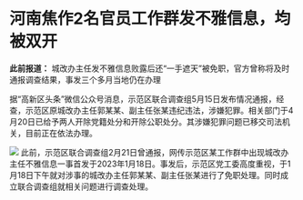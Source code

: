 # 河南焦作2名官员工作群发不雅信息，均被双开

**此前报道：** 城改办主任发不雅信息败露后还“一手遮天”被免职，官方曾称将及时通报调查结果，事发三个多月当地仍在办理

据“高新区头条”微信公众号消息，示范区联合调查组5月15日发布情况通报，经查，示范区原城改办主任郭某某、副主任张某违纪违法，涉嫌犯罪。相关部门于4月20日已给予两人开除党籍处分和开除公职处分。其涉嫌犯罪问题已移交司法机关，目前正在依法办理。

![](https://inews.gtimg.com/om_bt/O7iwQ5iOsOoPBT9GuMdlZ8ySfrzv8vTvH_8YiqhnjU6uIAA/1000)
此前，示范区联合调查组2月21日曾通报，网传示范区某工作群中出现城改办主任不雅信息一事首发于2023年1月18日。事发后，示范区党工委高度重视，于1月18日下午就对涉事的城改办主任郭某某、副主任张某进行了免职处理。同时成立联合调查组就相关问题进行调查处理。

